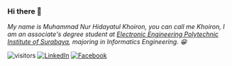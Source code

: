 ### Hi there 👋

<!--
**Khoiron14/Khoiron14** is a ✨ _special_ ✨ repository because its `README.md` (this file) appears on your GitHub profile.

Here are some ideas to get you started:

- 🔭 I’m currently working on ...
- 🌱 I’m currently learning ...
- 👯 I’m looking to collaborate on ...
- 🤔 I’m looking for help with ...
- 💬 Ask me about ...
- 📫 How to reach me: ...
- 😄 Pronouns: ...
- ⚡ Fun fact: ...
-->

<p>
  <em>
    My name is Muhammad Nur Hidayatul Khoiron, you can call me Khoiron, I am an associate's degree student at <a href="https://www.pens.ac.id/">Electronic Engineering    Polytechnic Institute of Surabaya</a>, majoring in Informatics Engineering. 😁</br>
  </em>
</p>

![visitors](https://visitor-badge.laobi.icu/badge?page_id=Khoiron14.Khoiron14)
<a href="https://www.linkedin.com/in/khoiron14" target="_blank"><img src="https://img.shields.io/badge/LinkedIn-%230077B5.svg?&style=flat-square&logo=linkedin&logoColor=white" alt="LinkedIn"></a>
<a href="https://www.facebook.com/khoironnurhi" target="_blank"><img src="https://img.shields.io/badge/Facebook-%231877F2.svg?&style=flat-square&logo=facebook&logoColor=white" alt="Facebook"></a>
